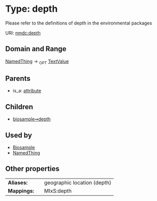 
# Type: depth


Please refer to the definitions of depth in the environmental packages

URI: [nmdc:depth](https://microbiomedata/meta/depth)


## Domain and Range

[NamedThing](NamedThing.md) ->  <sub>OPT</sub> [TextValue](TextValue.md)

## Parents

 *  is_a: [attribute](attribute.md)

## Children

 *  [biosample➞depth](biosample_depth.md)

## Used by

 * [Biosample](Biosample.md)
 * [NamedThing](NamedThing.md)

## Other properties

|  |  |  |
| --- | --- | --- |
| **Aliases:** | | geographic location (depth) |
| **Mappings:** | | MIxS:depth |

